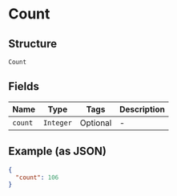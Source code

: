 
# Count

## Structure

`Count`

## Fields

| Name | Type | Tags | Description |
|  --- | --- | --- | --- |
| `count` | `Integer` | Optional | - |

## Example (as JSON)

```json
{
  "count": 106
}
```


